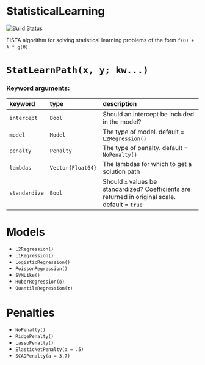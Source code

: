 # StatisticalLearning

[![Build Status](https://travis-ci.org/joshday/StatisticalLearning.jl.svg?branch=master)](https://travis-ci.org/joshday/StatisticalLearning.jl)


FISTA algorithm for solving statistical learning problems of the form `f(Θ) + λ * g(Θ)`.  


# `StatLearnPath(x, y; kw...)`

### Keyword arguments:

| keyword       | type              | description                                                                                      |
|:--------------|:------------------|:-------------------------------------------------------------------------------------------------|
| `intercept`   | `Bool`            | Should an intercept be included in the model?                                                    |
| `model`       | `Model`           | The type of model.  default = `L2Regression()`                                                   |
| `penalty`     | `Penalty`         | The type of penalty. default = `NoPenalty()`                                                     |
| `lambdas`     | `Vector{Float64}` | The lambdas for which to get a solution path                                                     |
| `standardize` | `Bool`            | Should `x` values be standardized? Coefficients are returned in original scale. default = `true` |


# Models

- `L2Regression()`
- `L1Regression()`
- `LogisticRegression()`
- `PoissonRegression()`
- `SVMLike()`
- `HuberRegression(δ)`
- `QuantileRegression(τ)`

# Penalties

- `NoPenalty()`
- `RidgePenalty()`
- `LassoPenalty()`
- `ElasticNetPenalty(α = .5)`
- `SCADPenalty(a = 3.7)`
